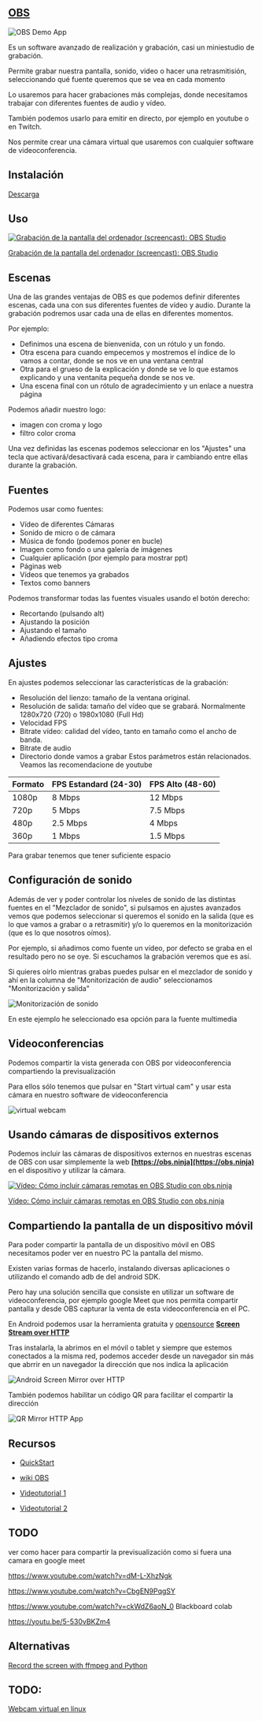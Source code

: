 ## [OBS](https://obsproject.com/es)

![OBS Demo App](./images/OBSDemoApp2504.png)

Es un software avanzado de realización y grabación, casi un miniestudio de grabación.

Permite grabar nuestra pantalla, sonido, video o hacer una retrasmitisión, seleccionando qué fuente queremos que se vea en cada momento

Lo usaremos para hacer grabaciones más complejas, donde necesitamos trabajar con diferentes fuentes de audio y vídeo.

También podemos usarlo para emitir en directo, por ejemplo en youtube o en Twitch. 

Nos permite crear una cámara virtual que usaremos con cualquier software de videoconferencia.

## Instalación

[Descarga](https://obsproject.com/es)


## Uso

[![Grabación de la pantalla del ordenador (screencast): OBS Studio](https://img.youtube.com/vi/ytual6vDyus/0.jpg)](https://youtu.be/ytual6vDyus)


[Grabación de la pantalla del ordenador (screencast): OBS Studio](https://youtu.be/ytual6vDyus)


## Escenas

Una de las grandes ventajas de OBS es que podemos definir diferentes escenas, cada una con sus diferentes fuentes de vídeo y audio. Durante la grabación podremos usar cada una de ellas en diferentes momentos.

Por ejemplo:
* Definimos una escena de bienvenida, con un rótulo y un fondo.
* Otra escena para cuando empecemos y mostremos el índice de lo vamos a contar, donde se nos ve en una ventana central
* Otra para el grueso de la explicación y donde se ve lo que estamos explicando y una ventanita pequeña donde se nos ve.
* Una escena final con un rótulo de agradecimiento y un enlace a nuestra página

Podemos  añadir nuestro logo:
* imagen con croma y logo
* filtro color croma

Una vez definidas las escenas podemos seleccionar en los "Ajustes" una tecla que activará/desactivará cada escena, para ir cambiando entre ellas durante la grabación.

## Fuentes

Podemos usar como fuentes:

* Vídeo de diferentes Cámaras
* Sonido de micro o de cámara
* Música de fondo (podemos poner en bucle)
* Imagen como fondo o una galería de imágenes
* Cualquier aplicación (por ejemplo para mostrar ppt)
* Páginas web
* Vídeos que tenemos ya grabados
* Textos como banners

Podemos transformar todas las fuentes visuales usando el botón derecho:
* Recortando (pulsando alt)
* Ajustando la posición
* Ajustando el tamaño
* Añadiendo efectos tipo croma

## Ajustes

En ajustes podemos seleccionar las características de la grabación:

* Resolución del lienzo: tamaño de la ventana original. 
* Resolución de salida: tamaño del vídeo que se grabará. Normalmente 1280x720 (720) o 1980x1080 (Full Hd)
* Velocidad FPS
* Bitrate vídeo: calidad del vídeo, tanto en tamaño como el ancho de banda. 
* Bitrate de audio
* Directorio donde vamos a grabar
Estos parámetros están relacionados. Veamos las recomendacione de youtube

|Formato|FPS Estandard (24-30)|FPS Alto (48-60)|
|---|---|---
|1080p|	8 Mbps|	12 Mbps
|720p|	5 Mbps|	7.5 Mbps
|480p|	2.5 Mbps|	4 Mbps
|360p|	1 Mbps|	1.5 Mbps

Para grabar tenemos que tener suficiente espacio

## Configuración de sonido

Además de ver y poder controlar los niveles de sonido de las distintas fuentes en el "Mezclador de sonido", si pulsamos en ajustes avanzados vemos que podemos seleccionar si queremos el sonido en la salida (que es lo que vamos a grabar o a retrasmitir) y/o lo queremos en la monitorización (que es lo que nosotros oímos).

Por ejemplo, si añadimos como fuente un vídeo, por defecto se graba en el resultado pero no se oye. Si escuchamos la grabación veremos que es así.

Si quieres oírlo mientras grabas puedes pulsar en el mezclador de sonido y ahí en la columna de  "Monitorización de audio" seleccionamos "Monitorización y salida"

![Monitorización de sonido](./images/MonitorizacionSalida.png)

En este ejemplo he seleccionado esa opción para la fuente multimedia

## Videoconferencias

Podemos compartir la vista generada con OBS por videoconferencia compartiendo la previsualización

Para ellos sólo tenemos que pulsar en "Start virtual cam" y usar esta cámara en nuestro software de videoconferencia

![virtual webcam](./images/virtualCAm.gif)

## Usando cámaras de dispositivos externos

Podemos incluir las  cámaras de dispositivos externos en nuestras escenas de OBS con usar simplemente la web **[https://obs.ninja](https://obs.ninja)** en el dispositivo y utilizar la cámara.

[![Vídeo: Cómo incluir cámaras remotas en OBS Studio con obs.ninja](https://img.youtube.com/vi/MjlP6TzFHco/0.jpg)](https://youtu.be/MjlP6TzFHco)

[Vídeo: Cómo incluir cámaras remotas en OBS Studio con obs.ninja](https://youtu.be/MjlP6TzFHco)


## Compartiendo la pantalla de un dispositivo móvil 

Para poder compartir la pantalla de un dispositivo móvil en OBS necesitamos poder ver en nuestro PC la pantalla del mismo.

Existen varias formas de hacerlo, instalando diversas aplicaciones o utilizando el comando adb de del android SDK.

Pero hay una solución sencilla que consiste en utilizar un software de videoconferencia, por ejemplo google Meet que nos permita compartir pantalla y desde OBS capturar la venta de esta videoconferencia en el PC.

En Android podemos usar la herramienta gratuita y [opensource](https://github.com/dkrivoruchko/ScreenStream) **[Screen Stream over HTTP](https://play.google.com/store/apps/details?id=info.dvkr.screenstream)**

Tras instalarla, la abrimos en el móvil o tablet y siempre que estemos conectados a la misma red, podemos acceder desde un navegador sin más que abrrir en un navegador la dirección que nos indica la aplicación

![Android Screen Mirror over HTTP](./images/AndroidScreenMirrorHttp.png)

También podemos habilitar un código QR para facilitar el compartir la dirección

![QR Mirror HTTP App](./images/QR_Mirror_HTTP.png)

## Recursos

* [QuickStart](https://obsproject.com/wiki/OBS-Studio-Quickstart)

* [wiki OBS](https://obsproject.com/wiki/OBS-Studio-Overview)

* [Videotutorial 1](https://www.youtube.com/watch?v=nQb2qe9We00)

* [Videotutorial 2](https://www.youtube.com/watch?v=ckWdZ6aoN_0)


## TODO

ver como hacer para compartir la previsualización como si fuera una camara en google meet 

https://www.youtube.com/watch?v=dM-L-XhzNgk

https://www.youtube.com/watch?v=CbgEN9PqgSY

https://www.youtube.com/watch?v=ckWdZ6aoN_0 Blackboard colab


https://youtu.be/5-530vBKZm4

## Alternativas

[Record the screen with ffmpeg and Python](https://pythonprogramming.altervista.org/record-the-screen-with-ffmpeg-and-python/?doing_wp_cron=1606728965.2066988945007324218750)


## TODO:

[Webcam virtual en linux](https://www.youtube.com/watch?v=I-uNsxzalas)